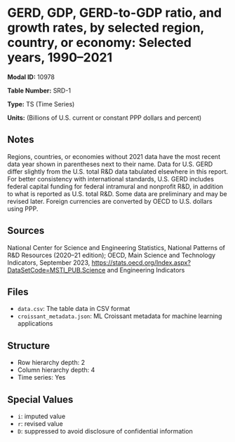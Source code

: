 # GERD, GDP, GERD-to-GDP ratio, and growth rates, by selected region, country, or economy: Selected years, 1990–2021

**Modal ID:** 10978

**Table Number:** SRD-1

**Type:** TS (Time Series)

**Units:** (Billions of U.S. current or constant PPP dollars and percent)

## Notes

Regions, countries, or economies without 2021 data have the most recent data year shown in parentheses next to their name. Data for U.S. GERD differ slightly from the U.S. total R&D data tabulated elsewhere in this report. For better consistency with international standards, U.S. GERD includes federal capital funding for federal intramural and nonprofit R&D, in addition to what is reported as U.S. total R&D. Some data are preliminary and may be revised later. Foreign currencies are converted by OECD to U.S. dollars using PPP.

## Sources

National Center for Science and Engineering Statistics, National Patterns of R&D Resources (2020–21 edition); OECD, Main Science and Technology Indicators, September 2023, https://stats.oecd.org/Index.aspx?DataSetCode=MSTI_PUB.Science and Engineering Indicators

## Files

- `data.csv`: The table data in CSV format
- `croissant_metadata.json`: ML Croissant metadata for machine learning applications

## Structure

- Row hierarchy depth: 2
- Column hierarchy depth: 4
- Time series: Yes

## Special Values

- `i`: imputed value
- `r`: revised value
- `D`: suppressed to avoid disclosure of confidential information
